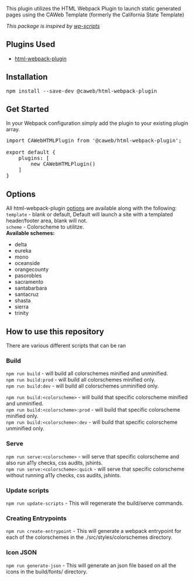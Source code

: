 This plugin utilizes the HTML Webpack Plugin to launch static generated pages using the CAWeb Template (formerly the California State Template)

<i>This package is inspired by [wp-scripts](https://www.npmjs.com/package/@wordpress/scripts)</i>

## Plugins Used
- [html-webpack-plugin](https://www.npmjs.com/package/html-webpack-plugin)

## Installation
<pre>npm install --save-dev @caweb/html-webpack-plugin</pre>

## Get Started
In your Webpack configuration simply add the plugin to your existing plugin array.

<pre>
import CAWebHTMLPlugin from '@caweb/html-webpack-plugin';

export default {
    plugins: [
        new CAWebHTMLPlugin()
    ]
}
</pre>

## Options
All html-webpack-plugin [options](https://github.com/jantimon/html-webpack-plugin?tab=readme-ov-file#options) are available along with the following:  
<code>template</code> - blank or default, Default will launch a site with a templated header/footer area, blank will not.  
<code>scheme</code> - Colorscheme to utilitze.  
**Available schemes:**  
* delta
* eureka
* mono
* oceanside
* orangecounty
* pasorobles
* sacramento
* santabarbara
* santacruz
* shasta
* sierra
* trinity

## How to use this repository
There are various different scripts that can be ran  

### Build
<code>npm run build</code> - will build all colorschemes minified and unminified.  
<code>npm run build:prod</code> - will build all colorschemes minified only.  
<code>npm run build:dev</code> - will build all colorschemes unminified only.  

<code>npm run build:&lt;colorscheme&gt;</code> - will build that specific colorscheme minified and unminified.  
<code>npm run build:&lt;colorscheme&gt;:prod</code> - will build that specific colorscheme minified only.  
<code>npm run build:&lt;colorscheme&gt;:dev</code> - will build that specific colorscheme unminified only.  

### Serve
<code>npm run serve:&lt;colorscheme&gt;</code> - will serve that specific colorscheme and also run a11y checks, css audits, jshints.  
<code>npm run serve:&lt;colorscheme&gt;:quick</code> - will serve that specific colorscheme without running a11y checks, css audits, jshints.  

### Update scripts
<code>npm run update-scripts</code> - This will regenerate the build/serve commands.  

### Creating Entrypoints
<code>npm run create-entrypoint</code> - This will generate a webpack entrypoint for each of the colorschemes in the ./src/styles/colorschemes directory.

### Icon JSON 
<code>npm run generate-json</code> - This will generate an json file based on all the icons in the build/fonts/ directory.

